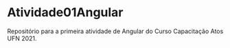 # Atividade01Angular
Repositório para a primeira atividade de Angular do Curso Capacitação Atos UFN 2021.
